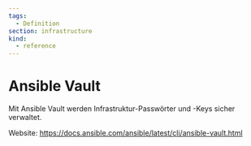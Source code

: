 ```yaml
---
tags:
  - Definition
section: infrastructure
kind:
  - reference
---
```

# Ansible Vault

Mit Ansible Vault werden Infrastruktur-Passwörter und -Keys sicher verwaltet. 

Website: <https://docs.ansible.com/ansible/latest/cli/ansible-vault.html>